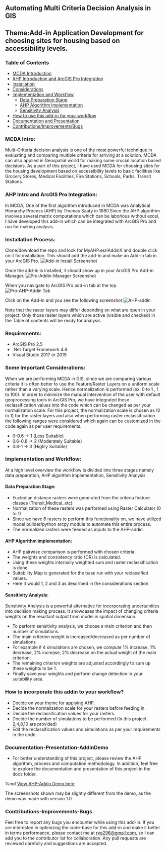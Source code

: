 ## Automating Multi Criteria Decision Analysis in GIS

## Theme:Add-in Application Development for choosing sites for housing based on accessibility levels.

### Table of Contents

- [MCDA Introduction](#MCDA-Intro)
- [AHP Introduction and ArcGIS Pro Integration](#AHP-Intro-and-ArcGIS-Pro-Integration)
- [Installation](#Installation-Process)
- [Considerations](#Some-Important-Considerations)
- [Implementation and Workflow](#implementation-and-workflow)
  - [Data Preparation Stage](#data-preparation-stage)
  - [AHP Algorithm Implementation](#ahp-algorithm-implementation)
  - [Sensitivity Analysis](#sensitivity-analysis)
- [How to use this add-in for your workflow](#how-to-incorporate-this-addin-to-your-workflow)
- [Documentation and Presentation](#Documentation-Presentation-AddinDemo)
- [Contributions/Improvements/Bugs](#Contributions-Improvements-Bugs)

### MCDA Intro:

Multi-Criteria decision analysis is one of the most powerful technique in evaluating and comparing multiple criteria for arriving at a solution. MCDA can also applied in Geospatial world for making some crucial location based decisions. As a part of this project, I have used MCDA for choosing sites for the housing development based on accessibility levels to basic facilities like Grocery Stores, Medical Facilities, Fire Stations, Schools, Parks, Transit Stations.

### AHP Intro and ArcGIS Pro Integration:

In MCDA, One of the first algorithm introduced in MCDA was Analytical Hierarchy Process (AHP) by Thomas Saaty in 1980.Since the AHP algorithm involves several matrix computations which can be laborious without excel, I have developed this add-in which can be integrated with ArcGIS Pro and run for making analysis.

### Installation Process:

Clone/download the repo and look for MyAHP.esriAddinX and double click on it for installation.
This should add the add-in and make an Add-in tab in your ArcGIS Pro.
![](MyAHP/Images/Addin-Install.PNG "Add-in Install Screenshot")

Once the add-in is installed, it should show up in your ArcGIS Pro Add-in Manager.
![](MyAHP/Images/Pro-Addin-Manager.PNG "Pro-Addin-Manager Screenshot")

When you navigate to ArcGIS Pro add-in tab at the top
![](MyAHP/Images/AHP-Addin-Tab.PNG "Pro-AHP-Addin Tab")

Click on the Add-in and you see the following screenshot
![](MyAHP/Images/AHPAddIn.PNG "AHP-addin")

Note that the raster layers may differ depending on what are open in your project.
Only those raster layers which are active (visible and checked) in the Table of contents will be ready for analysis.

### Requirements:

- ArcGIS Pro 2.5
- .Net Target Framework 4.8
- Visual Studio 2017 or 2019

### Some Important Considerations:

When we are performing MCDA in GIS, since we are comparing various criteria it is often better to use the Feature/Raster Layers on a uniform scale rather than a varying scale. Hence normalization is performed (ex: 0 to 1 , 1 to 100). In order to minimize the manual intervention of the user with default geoprocessing tools in ArcGIS Pro, we have integrated these reclassification values into the code which can be changed as per your normalization scale. For this project, the normalization scale is chosen as (0 to 1) for the raster layers and also when performing raster reclassification the following ranges were considered which again can be customized in the code again as per user requirements.

- 0-0.6 -> 1 (Less Suitable)
- 0.6-0.8 -> 2 (Moderately Suitable)
- 0.8-1 -> 3 (Highly Suitable)

### Implementation and Workflow:

At a high level overview the workflow is divided into three stages namely data preparation, AHP algorithm implementation, Sensitivity Analysis

#### Data Preparation Stage:

- Eucledian distance rasters were generated from the criteria feature classes (Transit,Medical..etc)
- Normalization of these rasters was performed using Raster Calculator (0 to 1)
- Since we have 6 rasters to perform this functionality on, we have utilized model builder/python arcpy module to automate this entire process.
- The normalized rasters were feeded as inputs to the AHP-addin

#### AHP Algorithm implementation:

- AHP pairwise comparison is performed with chosen criteria.
- The weights and consistency ratio (CR) is calculated.
- Using these weights internally weighted sum and raster reclassification is done.
- Suitability Map is generated for the base run with your reclassified values.
- Here it would 1, 2 and 3 as described in the considerations section.

#### Sensitivity Analysis:

Sensitivity Analysis is a powerful alternative for incorporating uncertainities into decision making process. It showcases the impact of changing criteria weights on the resultant output from model in spatial dimension.

- To perform sensitivity analysis, we choose a main criterion and then number of simulations.
- The main criterion weight is increased/decreased as per number of simulations
- For example if 4 simulations are chosen, we compute 1% increase, 1% decrease, 2% increase, 2% decrease on the actual weight of the main criterion.
- The remaining criterion weights are adjusted accordingly to sum up these weights to be 1.
- Finally save your weights and perform change detection in your suitability area.

### How to incorporate this addin to your workflow?

- Decide on your theme for applying AHP.
- Decide the normalization scale for your rasters before feeding in.
- Decide the reclassification values for your rasters.
- Decide the number of simulations to be performed (In this project 2,4,8,10 are provided)
- Edit the reclassification values and simulations as per your requirements in the code.

### Documentation-Presentation-AddinDemo

- For better understanding of this project, please review the AHP algorithm, process and computation methodology. In addition, feel free to explore the documentation and presentation of this project in the docs folder.

%md <a href="https://www.youtube.com/watch?v=mV2inNIBkMI" target="_blank">View AHP-Addin Demo here</a>

The screenshots shown may be slightly different from the demo, as the demo was made with version 1.0

### Contributions-Improvements-Bugs

Feel free to report any bugs you encounter while using this add-in. If you are interested in optimizing the code-base for this add-in and make it better in terms performance, please contact me at rvg296@gmail.com, so I can add you to the contributor list for collaboration. Any pull requests are reviewed carefully and suggestions are accepted.
